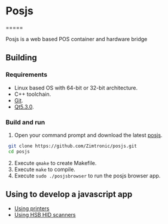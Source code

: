 # Posjs
=====

Posjs is a web based POS container and hardware bridge

## Building

### Requirements
* Linux based OS with 64-bit or 32-bit architecture. 
* C++ toolchain.
* [Git](http://git-scm.com/).
* [Qt5.3.0](http://qt-project.org/downloads).

### Build and run

1. Open your command prompt and download the latest [posjs](https://github.com/Zimtronic/posjs).
 ```sh
  git clone https://github.com/Zimtronic/posjs.git
  cd posjs
  ```
2. Execute `qmake` to create Makefile. 
3. Execute `make` to compile.
4. Execute `sudo ./posjsbrowser` to run the posjs browser app.

## Using to develop a javascript app

* [Using printers](docs/printer.md)
* [Using HSB HID scanners](docs/hid.md)

